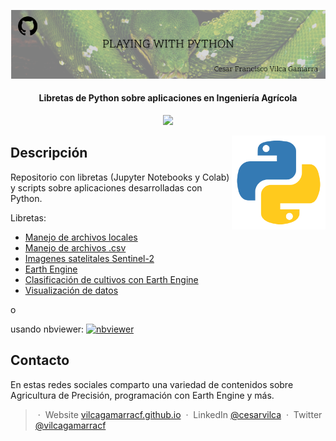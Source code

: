 <p align='center'>
   <img src='Github Cover - Playing with Python.png'/>
</p>

<h4 align="center"> Libretas de Python sobre aplicaciones en Ingeniería Agrícola</h4>

<p align='center'>
   <img src='https://img.shields.io/github/last-commit/vilcagamarracf/Playing-with-Python?color=g'/>
</p>

<!-- <center>
   <div class='row'>
   <img src='https://colab.research.google.com/img/colab_favicon_256px.png' width=10%>
   <img src='https://www.dataquest.io/wp-content/uploads/2020/05/python_logo.png' width=10%>
   <img src='https://upload.wikimedia.org/wikipedia/commons/thumb/3/38/Jupyter_logo.svg/883px-Jupyter_logo.svg.png' width=8%>
   <img src= 'https://media1.tenor.com/images/48e1afc1fbdc8fa9ed3a8ab5ebb04b91/tenor.gif' width=14%>
   </div>
 </center> -->

<img src="python_logo.png" align="right" width="150" />

## Descripción

Repositorio con libretas (Jupyter Notebooks y Colab) y scripts sobre aplicaciones desarrolladas con Python.

Libretas:
- [Manejo de archivos locales](https://github.com/vilcagamarracf/Playing-with-Python/blob/main/notebooks/01_archivos_locales.ipynb)
- [Manejo de archivos .csv](https://github.com/vilcagamarracf/Playing-with-Python/blob/main/notebooks/02_manejo_de_csvs.ipynb)
- [Imagenes satelitales Sentinel-2](https://github.com/vilcagamarracf/Playing-with-Python/blob/main/notebooks/03_Imagenes_satelitales_S2.ipynb)
- [Earth Engine](https://github.com/vilcagamarracf/Playing-with-Python/blob/main/notebooks/04_Earth_Engine.ipynb)
- [Clasificación de cultivos con Earth Engine](https://github.com/vilcagamarracf/Playing-with-Python/blob/main/notebooks/05_Clasificacion_de_cultivos_EE.ipynb)
- [Visualización de datos](https://github.com/vilcagamarracf/Playing-with-Python/blob/main/notebooks/06_Visualizacion_de_datos.ipynb)

o

usando nbviewer: [![nbviewer](https://raw.githubusercontent.com/jupyter/design/master/logos/Badges/nbviewer_badge.svg)](
https://nbviewer.org/github/vilcagamarracf/Playing-with-Python/tree/main/notebooks/)

## Contacto
En estas redes sociales comparto una variedad de contenidos sobre Agricultura de Precisión, programación con Earth Engine y más.

> &nbsp;&middot;&nbsp; Website [vilcagamarracf.github.io](https://vilcagamarracf.github.io/) &nbsp;&middot;&nbsp;
> LinkedIn [@cesarvilca](https://www.linkedin.com/in/cesarvilca/) &nbsp;&middot;&nbsp;
> Twitter [@vilcagamarracf](https://twitter.com/vilcagamarracf)
